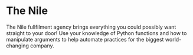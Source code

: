 # The Nile

The Nile fullfilment agency brings everything you could possibly want straight to your door! Use your knowledge of Python functions and how to manipulate arguments to help automate practices for the biggest world-changing company.
